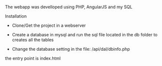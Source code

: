 The webapp was develloped using PHP, AngularJS and my SQL

Installation 

 - Clone/Get the project in a webserver

 - Create a database in mysql and run the sql file located in the db folder to creates all the tables

 - Change the database setting in the file:  /api/dal/dbinfo.php

the entry point is index.html
